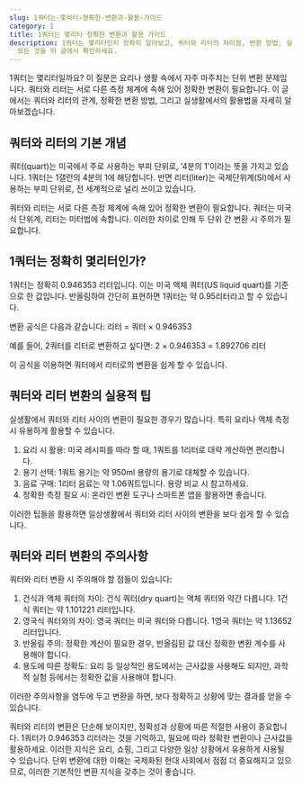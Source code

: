 ```yaml
---
slug: 1쿼터는-몇리터-정확한-변환과-활용-가이드
category: 1
title: 1쿼터는 몇리터 정확한 변환과 활용 가이드
description: 1쿼터는 몇리터인지 정확히 알아보고, 쿼터와 리터의 차이점, 변환 방법, 실생활 활용 팁을 상세히 설명합니다. 단위 변환의
  모든 것을 이 글에서 확인하세요.
---
```

1쿼터는 몇리터일까요? 이 질문은 요리나 생활 속에서 자주 마주치는 단위 변환 문제입니다. 쿼터와 리터는 서로 다른 측정 체계에 속해 있어 정확한 변환이 필요합니다. 이 글에서는 쿼터와 리터의 관계, 정확한 변환 방법, 그리고 실생활에서의 활용법을 자세히 알아보겠습니다.

## 쿼터와 리터의 기본 개념

쿼터(quart)는 미국에서 주로 사용하는 부피 단위로, '4분의 1'이라는 뜻을 가지고 있습니다. 1쿼터는 1갤런의 4분의 1에 해당합니다. 반면 리터(liter)는 국제단위계(SI)에서 사용하는 부피 단위로, 전 세계적으로 널리 쓰이고 있습니다.

쿼터와 리터는 서로 다른 측정 체계에 속해 있어 정확한 변환이 필요합니다. 쿼터는 미국식 단위계, 리터는 미터법에 속합니다. 이러한 차이로 인해 두 단위 간 변환 시 주의가 필요합니다.

## 1쿼터는 정확히 몇리터인가?

1쿼터는 정확히 0.946353 리터입니다. 이는 미국 액체 쿼터(US liquid quart)를 기준으로 한 값입니다. 반올림하여 간단히 표현하면 1쿼터는 약 0.95리터라고 할 수 있습니다.

변환 공식은 다음과 같습니다:
리터 = 쿼터 × 0.946353

예를 들어, 2쿼터를 리터로 변환하고 싶다면:
2 × 0.946353 = 1.892706 리터

이 공식을 이용하면 쿼터에서 리터로의 변환을 쉽게 할 수 있습니다.

## 쿼터와 리터 변환의 실용적 팁

실생활에서 쿼터와 리터 사이의 변환이 필요한 경우가 많습니다. 특히 요리나 액체 측정 시 유용하게 활용할 수 있습니다.

1. 요리 시 활용: 미국 레시피를 따라 할 때, 1쿼트를 1리터로 대략 계산하면 편리합니다.
2. 용기 선택: 1쿼트 용기는 약 950ml 용량의 용기로 대체할 수 있습니다.
3. 음료 구매: 1리터 음료는 약 1.06쿼트입니다. 용량 비교 시 참고하세요.
4. 정확한 측정 필요 시: 온라인 변환 도구나 스마트폰 앱을 활용하면 좋습니다.

이러한 팁들을 활용하면 일상생활에서 쿼터와 리터 사이의 변환을 보다 쉽게 할 수 있습니다.

## 쿼터와 리터 변환의 주의사항

쿼터와 리터 변환 시 주의해야 할 점들이 있습니다:

1. 건식과 액체 쿼터의 차이: 건식 쿼터(dry quart)는 액체 쿼터와 약간 다릅니다. 1건식 쿼터는 약 1.101221 리터입니다.
2. 영국식 쿼터와의 차이: 영국 쿼터는 미국 쿼터와 다릅니다. 1영국 쿼터는 약 1.13652 리터입니다.
3. 반올림 주의: 정확한 계산이 필요한 경우, 반올림된 값 대신 정확한 변환 계수를 사용해야 합니다.
4. 용도에 따른 정확도: 요리 등 일상적인 용도에서는 근사값을 사용해도 되지만, 과학적 실험 등에서는 정확한 값을 사용해야 합니다.

이러한 주의사항을 염두에 두고 변환을 하면, 보다 정확하고 상황에 맞는 결과를 얻을 수 있습니다.

쿼터와 리터의 변환은 단순해 보이지만, 정확성과 상황에 따른 적절한 사용이 중요합니다. 1쿼터가 0.946353 리터라는 것을 기억하고, 필요에 따라 정확한 변환이나 근사값을 활용하세요. 이러한 지식은 요리, 쇼핑, 그리고 다양한 일상 상황에서 유용하게 사용될 수 있습니다. 단위 변환에 대한 이해는 국제화된 현대 사회에서 점점 더 중요해지고 있으므로, 이러한 기본적인 변환 지식을 갖추는 것이 좋습니다.